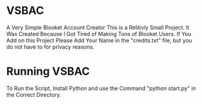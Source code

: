 # VSBAC
A Very Simple Blooket Account Creator
This is a Relitivly Small Project.
It Was Created Because I Got Tired of Making Tons of Blooket Users. 
If You Add on this Project Please Add Your Name in the "credits.txt" file, but you do not have to for privacy reasons.


# Running VSBAC

To Run the Script, Install Python and use the Command "python start.py" in the Correct Directory.
